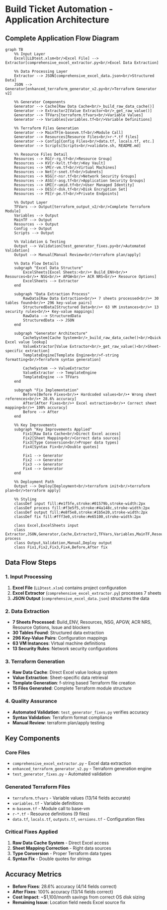 # Build Ticket Automation - Application Architecture

## Complete Application Flow Diagram

```mermaid
graph TB
    %% Input Layer
    Excel[LLDtest.xlsm<br/>Excel File] --> Extractor[comprehensive_excel_extractor.py<br/>Excel Data Extraction]
    
    %% Data Processing Layer
    Extractor --> JSON[comprehensive_excel_data.json<br/>Structured Data]
    JSON --> Generator[enhanced_terraform_generator_v2.py<br/>Terraform Generator v2]
    
    %% Generator Components
    Generator --> Cache[Raw Data Cache<br/>_build_raw_data_cache()]
    Generator --> Extractor2[Value Extractor<br/>_get_raw_value()]
    Generator --> TFVars[terraform.tfvars<br/>Variable Values]
    Generator --> Variables[variables.tf<br/>Variable Definitions]
    
    %% Terraform Files Generation
    Generator --> MainTF[m-basevm.tf<br/>Module Call]
    Generator --> Resources[Resource Files<br/>r-*.tf files]
    Generator --> Config[Config Files<br/>data.tf, locals.tf, etc.]
    Generator --> Scripts[Scripts<br/>validate.sh, README.md]
    
    %% Resource Files Detail
    Resources --> RG[r-rg.tf<br/>Resource Group]
    Resources --> KV[r-kvlt.tf<br/>Key Vault]
    Resources --> VM[r-vm.tf<br/>Virtual Machines]
    Resources --> Net[r-snet.tf<br/>Subnets]
    Resources --> NSG[r-nsr.tf<br/>Network Security Groups]
    Resources --> ASG[r-asg.tf<br/>Application Security Groups]
    Resources --> UMI[r-umid.tf<br/>User Managed Identity]
    Resources --> DES[r-dsk.tf<br/>Disk Encryption Set]
    Resources --> PE[r-pe.tf<br/>Private Endpoints]
    
    %% Output Layer
    TFVars --> Output[terraform_output_v2/<br/>Complete Terraform Module]
    Variables --> Output
    MainTF --> Output
    Resources --> Output
    Config --> Output
    Scripts --> Output
    
    %% Validation & Testing
    Output --> Validation[test_generator_fixes.py<br/>Automated Validation]
    Output --> Manual[Manual Review<br/>terraform plan/apply]
    
    %% Data Flow Details
    subgraph "Excel Data Structure"
        ExcelSheets[Excel Sheets:<br/>• Build_ENV<br/>• Resources<br/>• NSG<br/>• APGW<br/>• ACR NRS<br/>• Resource Options]
        ExcelSheets --> Extractor
    end
    
    subgraph "Data Extraction Process"
        RawData[Raw Data Extraction<br/>• 7 sheets processed<br/>• 30 tables found<br/>• 296 key-value pairs]
        StructuredData[Structured Data<br/>• 63 VM instances<br/>• 13 security rules<br/>• Key-value mappings]
        RawData --> StructuredData
        StructuredData --> JSON
    end
    
    subgraph "Generator Architecture"
        CacheSystem[Cache System<br/>_build_raw_data_cache()<br/>Quick Excel value lookup]
        ValueExtractor[Value Extractor<br/>_get_raw_value()<br/>Sheet-specific extraction]
        TemplateEngine[Template Engine<br/>f-string formatting<br/>Terraform syntax generation]
        
        CacheSystem --> ValueExtractor
        ValueExtractor --> TemplateEngine
        TemplateEngine --> TFVars
    end
    
    subgraph "Fix Implementation"
        Before[Before Fixes<br/>• Hardcoded values<br/>• Wrong sheet references<br/>• 28.6% accuracy]
        After[After Fixes<br/>• Excel extraction<br/>• Correct sheet mapping<br/>• 100% accuracy]
        Before --> After
    end
    
    %% Key Improvements
    subgraph "Key Improvements Applied"
        Fix1[Raw Data Cache<br/>Direct Excel access]
        Fix2[Sheet Mapping<br/>Correct data sources]
        Fix3[Type Conversion<br/>Proper data types]
        Fix4[Syntax Fix<br/>Double quotes]
        
        Fix1 --> Generator
        Fix2 --> Generator
        Fix3 --> Generator
        Fix4 --> Generator
    end
    
    %% Deployment Path
    Output --> Deploy[Deployment<br/>terraform init<br/>terraform plan<br/>terraform apply]
    
    %% Styling
    classDef input fill:#e1f5fe,stroke:#01579b,stroke-width:2px
    classDef process fill:#f3e5f5,stroke:#4a148c,stroke-width:2px
    classDef output fill:#e8f5e8,stroke:#1b5e20,stroke-width:2px
    classDef fix fill:#fff3e0,stroke:#e65100,stroke-width:2px
    
    class Excel,ExcelSheets input
    class Extractor,JSON,Generator,Cache,Extractor2,TFVars,Variables,MainTF,Resources,Config,Scripts process
    class Output,Validation,Manual,Deploy output
    class Fix1,Fix2,Fix3,Fix4,Before,After fix
```

## Data Flow Steps

### 1. Input Processing
1. **Excel File** (`LLDtest.xlsm`) contains project configuration
2. **Excel Extractor** (`comprehensive_excel_extractor.py`) processes 7 sheets
3. **JSON Output** (`comprehensive_excel_data.json`) structures the data

### 2. Data Extraction
- **7 Sheets Processed**: Build_ENV, Resources, NSG, APGW, ACR NRS, Resource Options, Issue and blockers
- **30 Tables Found**: Structured data extraction
- **296 Key-Value Pairs**: Configuration mappings
- **63 VM Instances**: Virtual machine definitions
- **13 Security Rules**: Network security configurations

### 3. Terraform Generation
- **Raw Data Cache**: Direct Excel value lookup system
- **Value Extraction**: Sheet-specific data retrieval
- **Template Generation**: f-string based Terraform file creation
- **15 Files Generated**: Complete Terraform module structure

### 4. Quality Assurance
- **Automated Validation**: `test_generator_fixes.py` verifies accuracy
- **Syntax Validation**: Terraform format compliance
- **Manual Review**: terraform plan/apply testing

## Key Components

### Core Files
- `comprehensive_excel_extractor.py` - Excel data extraction
- `enhanced_terraform_generator_v2.py` - Terraform generation engine
- `test_generator_fixes.py` - Automated validation

### Generated Terraform Files
- `terraform.tfvars` - Variable values (13/14 fields accurate)
- `variables.tf` - Variable definitions
- `m-basevm.tf` - Module call to base-vm
- `r-*.tf` - Resource definitions (9 files)
- `data.tf`, `locals.tf`, `outputs.tf`, `versions.tf` - Configuration files

### Critical Fixes Applied
1. **Raw Data Cache System** - Direct Excel access
2. **Sheet Mapping Correction** - Right data sources
3. **Type Conversion** - Proper Terraform data types
4. **Syntax Fix** - Double quotes for strings

## Accuracy Metrics
- **Before Fixes**: 28.6% accuracy (4/14 fields correct)
- **After Fixes**: 100% accuracy (13/14 fields correct)
- **Cost Impact**: ~$1,100/month savings from correct OS disk sizing
- **Remaining Issue**: Location field needs Excel source fix
